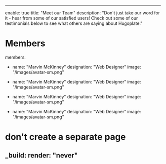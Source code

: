 
---
enable: true
title: "Meet our Team"
description: "Don't just take our word for it - hear from some of our satisfied users!  Check out some of our testimonials below to see what others are saying about Hugoplate."

# Members
members:
  - name: "Marvin McKinney"
    designation: "Web Designer"
    image: "/images/avatar-sm.png"

  - name: "Marvin McKinney"
    designation: "Web Designer"
    image: "/images/avatar-sm.png"
   

  - name: "Marvin McKinney"
    designation: "Web Designer"
    image: "/images/avatar-sm.png"
    
  - name: "Marvin McKinney"
    designation: "Web Designer"
    image: "/images/avatar-sm.png"
   

# don't create a separate page
_build:
  render: "never"
---
